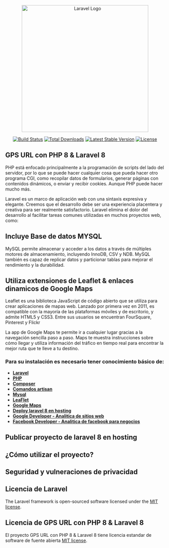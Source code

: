 <p align="center"><a href="https://laravel.com" target="_blank"><img src="https://raw.githubusercontent.com/laravel/art/master/logo-lockup/5%20SVG/2%20CMYK/1%20Full%20Color/laravel-logolockup-cmyk-red.svg" width="400" alt="Laravel Logo"></a></p>

<p align="center">
<a href="https://github.com/laravel/framework/actions"><img src="https://github.com/laravel/framework/workflows/tests/badge.svg" alt="Build Status"></a>
<a href="https://packagist.org/packages/laravel/framework"><img src="https://img.shields.io/packagist/dt/laravel/framework" alt="Total Downloads"></a>
<a href="https://packagist.org/packages/laravel/framework"><img src="https://img.shields.io/packagist/v/laravel/framework" alt="Latest Stable Version"></a>
<a href="https://packagist.org/packages/laravel/framework"><img src="https://img.shields.io/packagist/l/laravel/framework" alt="License"></a>
</p>

## GPS URL con PHP 8 & Laravel 8 

PHP está enfocado principalmente a la programación de scripts del lado del servidor, por lo que se puede hacer cualquier cosa que pueda hacer otro programa CGI, como recopilar datos de formularios, generar páginas con contenidos dinámicos, o enviar y recibir cookies. Aunque PHP puede hacer mucho más.

Laravel es un marco de aplicación web con una sintaxis expresiva y elegante. Creemos que el desarrollo debe ser una experiencia placentera y creativa para ser realmente satisfactorio. Laravel elimina el dolor del desarrollo al facilitar tareas comunes utilizadas en muchos proyectos web, como:

## Incluye Base de datos MYSQL

MySQL permite almacenar y acceder a los datos a través de múltiples motores de almacenamiento, incluyendo InnoDB, CSV y NDB. MySQL también es capaz de replicar datos y particionar tablas para mejorar el rendimiento y la durabilidad.

## Utiliza extensiones de Leaflet & enlaces dinamicos de Google Maps

Leaflet es una biblioteca JavaScript de código abierto que se utiliza para crear aplicaciones de mapas web. Lanzado por primera vez en 2011, es compatible con la mayoría de las plataformas móviles y de escritorio, y admite HTML5 y CSS3. Entre sus usuarios se encuentran FourSquare, Pinterest y Flickr

La app de Google Maps te permite ir a cualquier lugar gracias a la navegación sencilla paso a paso. Maps te muestra instrucciones sobre cómo llegar y utiliza información del tráfico en tiempo real para encontrar la mejor ruta que te lleve a tu destino.

### Para su instalación es necesario tener conocimiento básico de:

- **[Laravel](https://laravel.com/)**
- **[PHP](https://www.php.net/manual/es/intro-whatis.php)**
- **[Composer](https://getcomposer.org/)**
- **[Comandos artisan](https://dev.to/leonmatiasm/los-comandos-php-artisan-mas-usados-por-mi-415p)**
- **[Mysql](https://www.mysql.com/)**
- **[LeaFlet](https://leafletjs.com/)**
- **[Google Maps](https://www.google.com/maps)**
- **[Deploy laravel 8 en hosting](https://github.com/amoroso18/GPS-DETECTOR-CON-REDES-SOCIALES)**
- **[Google Developer - Analitica de sitios web](https://developers.google.com/analytics?hl=es-419)**
- **[Facebook Developer - Analitica de facebook para negocios](https://developers.facebook.com/)**

## Publicar proyecto de laravel 8 en hosting



## ¿Cómo utilizar el proyecto?



## Seguridad y vulneraciones de privacidad



## Licencia de Laravel

The Laravel framework is open-sourced software licensed under the [MIT license](https://opensource.org/licenses/MIT).

## Licencia de GPS URL con PHP 8 & Laravel 8 

El proyecto GPS URL con PHP 8 & Laravel 8 tiene licencia estandar de software de fuente abierta [MIT license](https://opensource.org/licenses/MIT).
